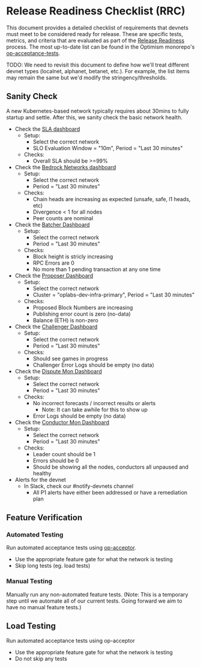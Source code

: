 # Release Readiness Checklist (RRC)

This document provides a detailed checklist of requirements that devnets must meet to be considered ready for release. These are specific tests, metrics, and criteria that are evaluated as part of the [Release Readiness](./release-readiness.md) process. 
The most up-to-date list can be found in the Optimism monorepo's [op-acceptance-tests](https://github.com/ethereum-optimism/optimism/tree/develop/op-acceptance-tests). 

TODO: We need to revisit this document to define how we'll treat different devnet types (localnet, alphanet, betanet, etc.). For example, the list items may remain the same but we'd modify the stringency/thresholds.


## Sanity Check
A new Kubernetes-based network typically requires about 30mins to fully startup and settle. After this, we sanity check the basic network health.

- Check the [SLA dashboard](https://optimistic.grafana.net/goto/WGOaGN1NR?orgId=1)
   - Setup:
      - Select the correct network
      - SLO Evaluation Window = "10m", Period = "Last 30 minutes"
   - Checks:
      - Overall SLA should be >=99%
- Check the [Bedrock Networks dashboard](https://optimistic.grafana.net/d/nUSlc3d4k/bedrock-networks?orgId=1&from=now-30m&to=now&timezone=browser&var-network=mainnet-prod&var-node=$__all&var-layer=$__all&var-safety=$__all&refresh=30s)
   - Setup:
      - Select the correct network
      - Period = "Last 30 minutes"
   - Checks:
      - Chain heads are increasing as expected (unsafe, safe, l1 heads, etc)
      - Divergence < 1 for all nodes
      - Peer counts are nominal
- Check the [Batcher Dashboard](https://optimistic.grafana.net/d/SF0r6OBVz/bedrock-batcher)
   - Setup:
      - Select the correct network
      - Period = "Last 30 minutes"
   - Checks:
      - Block height is stricly increasing
      - RPC Errors are 0
      - No more than 1 pending transaction at any one time
- Check the [Proposer Dashboard](https://optimistic.grafana.net/d/c543e3f0-4d2e-4b49-ac73-99a9363633ad/proposer)
   - Setup:
      - Select the correct network
      - Cluster = "oplabs-dev-infra-primary", Period = "Last 30 minutes"
   - Checks:
      - Proposed Block Numbers are increasing
      - Publishing error count is zero (no-data)
      - Balance (ETH) is non-zero
- Check the [Challenger Dashboard](https://optimistic.grafana.net/d/d1dc51c1-2ec5-4b85-8d3c-65eefaeab240/bedrock-challenger)
   - Setup:
      - Select the correct network
      - Period = "Last 30 minutes"
   - Checks:
      - Should see games in progress
      - Challenger Error Logs should be empty (no data)
- Check the [Dispute Mon Dashboard](https://optimistic.grafana.net/d/edc89b93vev40c/dispute-monitor)
   - Setup:
      - Select the correct network
      - Period = "Last 30 minutes"
   - Checks:
      - No incorrect forecasts / incorrect results or alerts
         - Note: It can take awhile for this to show up
      - Error Logs should be empty (no data)
- Check the [Conductor Mon Dashboard](https://optimistic.grafana.net/d/cdlf92t90dxq8d/op-conductor-health-monitor)
   - Setup:
      - Select the correct network
      - Period = "Last 30 minutes"
   - Checks:
      - Leader count should be 1
      - Errors should be 0
      - Should be showing all the nodes, conductors all unpaused and healthy
- Alerts for the devnet
   - In Slack, check our #notify-devnets channel
      - All P1 alerts have either been addressed or have a remediation plan

## Feature Verification

### Automated Testing
Run automated acceptance tests using [op-acceptor](https://github.com/ethereum-optimism/optimism/tree/develop/op-acceptance-tests).
   - Use the appropriate feature gate for what the network is testing
   - Skip long tests (eg. load tests)

### Manual Testing
Manually run any non-automated feature tests.
(Note: This is a temporary step until we automate all of our current tests. Going forward we aim to have no manual feature tests.)

## Load Testing
Run automated acceptance tests using op-acceptor
   - Use the appropriate feature gate for what the network is testing
   - Do not skip any tests
